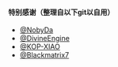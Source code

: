 #### 特别感谢（整理自以下git以自用）      

- [@NobyDa](https://github.com/NobyDa/Script/tree/master)
- [@DivineEngine](https://github.com/DivineEngine/Profiles/tree/master)
- [@KOP-XIAO](https://github.com/KOP-XIAO/QuantumultX)
- [@Blackmatrix7](https://github.com/blackmatrix7/ios_rule_script)



